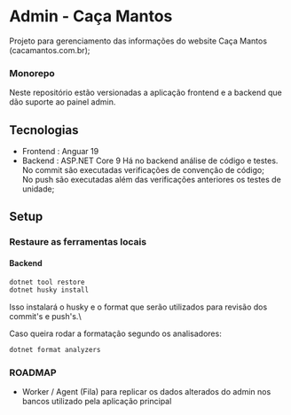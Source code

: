 # Admin - Caça Mantos

Projeto para gerenciamento das informações do website Caça Mantos (cacamantos.com.br);

### Monorepo

Neste repositório estão versionadas a aplicação frontend e a backend que dão suporte ao painel admin.

## Tecnologias

- Frontend : Anguar 19
- Backend : ASP.NET Core 9
 Há no backend análise de código e testes.\
 No commit são executadas verificações de convenção de código;\
 No push são executadas além das verificações anteriores os testes de unidade;

## Setup

### Restaure as ferramentas locais

#### Backend
   ```sh
   dotnet tool restore
   dotnet husky install
   ```
Isso instalará o husky e o format que serão utilizados para revisão dos commit's e push's.\
  
Caso queira rodar a formatação segundo os analisadores:
   ```sh
   dotnet format analyzers
   ```

### ROADMAP

- Worker / Agent (Fila) para replicar os dados alterados do admin nos bancos utilizado pela aplicação principal